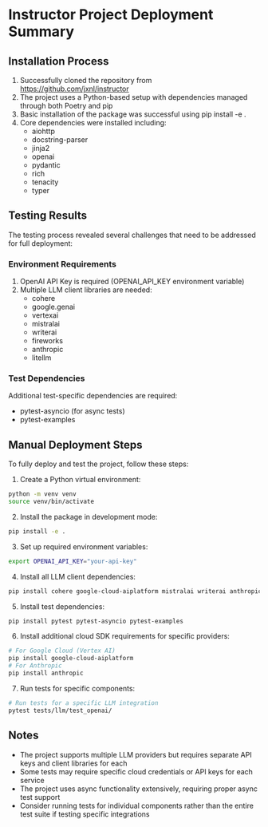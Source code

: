 # Instructor Project Deployment Summary

## Installation Process
1. Successfully cloned the repository from https://github.com/jxnl/instructor
2. The project uses a Python-based setup with dependencies managed through both Poetry and pip
3. Basic installation of the package was successful using pip install -e .
4. Core dependencies were installed including:
   - aiohttp
   - docstring-parser
   - jinja2
   - openai
   - pydantic
   - rich
   - tenacity
   - typer

## Testing Results
The testing process revealed several challenges that need to be addressed for full deployment:

### Environment Requirements
1. OpenAI API Key is required (OPENAI_API_KEY environment variable)
2. Multiple LLM client libraries are needed:
   - cohere
   - google.genai
   - vertexai
   - mistralai
   - writerai
   - fireworks
   - anthropic
   - litellm

### Test Dependencies
Additional test-specific dependencies are required:
- pytest-asyncio (for async tests)
- pytest-examples

## Manual Deployment Steps
To fully deploy and test the project, follow these steps:

1. Create a Python virtual environment:
```bash
python -m venv venv
source venv/bin/activate
```

2. Install the package in development mode:
```bash
pip install -e .
```

3. Set up required environment variables:
```bash
export OPENAI_API_KEY="your-api-key"
```

4. Install all LLM client dependencies:
```bash
pip install cohere google-cloud-aiplatform mistralai writerai anthropic litellm
```

5. Install test dependencies:
```bash
pip install pytest pytest-asyncio pytest-examples
```

6. Install additional cloud SDK requirements for specific providers:
```bash
# For Google Cloud (Vertex AI)
pip install google-cloud-aiplatform
# For Anthropic
pip install anthropic
```

7. Run tests for specific components:
```bash
# Run tests for a specific LLM integration
pytest tests/llm/test_openai/
```

## Notes
- The project supports multiple LLM providers but requires separate API keys and client libraries for each
- Some tests may require specific cloud credentials or API keys for each service
- The project uses async functionality extensively, requiring proper async test support
- Consider running tests for individual components rather than the entire test suite if testing specific integrations